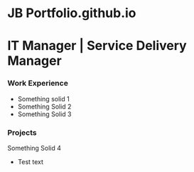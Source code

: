 # JB Portfolio.github.io
# IT Manager | Service Delivery Manager

### Work Experience
- Something solid 1
- Something Solid 2
- Something Solid 3

### Projects
Something Solid 4
- Test text
